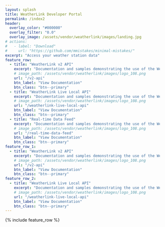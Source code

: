 ```yaml
---
layout: splash
title: WeatherLink Developer Portal
permalink: /index2
header:
  overlay_color: "#000000"
  overlay_filter: "0.0"
  overlay_image: /assets/vendor/weatherlink/images/landing.jpg
# actions:
#   - label: "Download"
#     url: "https://github.com/mmistakes/minimal-mistakes/"
excerpt: "Access your weather station data"
feature_row:
  - title: "WeatherLink v2 API"
    excerpt: "Documentation and samples demonstrating the use of the WeatherLink v2 API.<br><br>The WeatherLink v2 API can be used to access weather station metadata and weather observation data for WeatherLink connected weather stations you have access to."
    # image_path: /assets/vendor/weatherlink/images/logo_108.png
    url: "/v2-api"
    btn_label: "View Documentation"
    btn_class: "btn--primary"
  - title: "WeatherLink Live Local API"
    excerpt: "Documentation and samples demonstrating the use of the WeatherLink Live Local API"
    # image_path: /assets/vendor/weatherlink/images/logo_108.png
    url: "/weatherlink-live-local-api"
    btn_label: "View Documentation"
    btn_class: "btn--primary"
  - title: "Real-time Data Feed"
    excerpt: "Documentation and samples demonstrating the use of the WeatherLink Real-time Data Feed.<br><br>The WeatherLink Real-time Data Feed is a real-time data stream of the weather observation data records for WeatherLink connected weather stations you have access to."
    # image_path: /assets/vendor/weatherlink/images/logo_108.png
    url: "/real-time-data-feed"
    btn_label: "View Documentation"
    btn_class: "btn--primary"
feature_row_1:
  - title: "WeatherLink v2 API"
    excerpt: "Documentation and samples demonstrating the use of the WeatherLink v2 API"
    # image_path: /assets/vendor/weatherlink/images/logo_108.png
    url: "/v2-api"
    btn_label: "View Documentation"
    btn_class: "btn--primary"
feature_row_2:
  - title: "WeatherLink Live Local API"
    excerpt: "Documentation and samples demonstrating the use of the WeatherLink Live Local API"
    # image_path: /assets/vendor/weatherlink/images/logo_108.png
    url: "/weatherlink-live-local-api"
    btn_label: "View Documentation"
    btn_class: "btn--primary"
---
```


{% include feature_row %}

<!--
{% include feature_row id="feature_row_1" type="left" %}
-->
<!--
{% include feature_row id="feature_row_2" type="left" %}
-->
